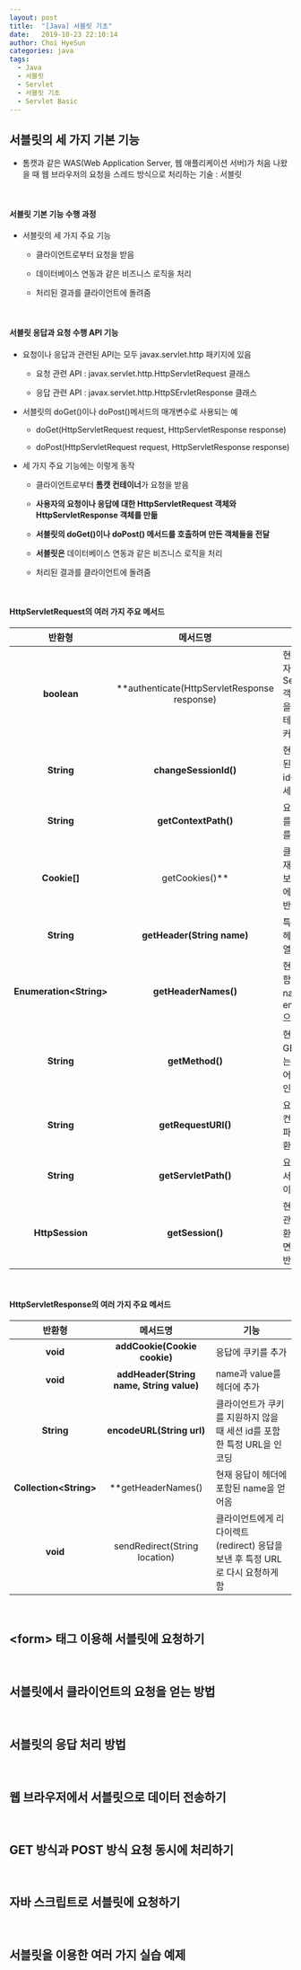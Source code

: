 ```yaml
---
layout: post
title:  "[Java] 서블릿 기초"
date:   2019-10-23 22:10:14
author: Choi HyeSun
categories: java
tags:
  - Java
  - 서블릿
  - Servlet
  - 서블릿 기초
  - Servlet Basic
---
```


## 서블릿의 세 가지 기본 기능

- 톰캣과 같은 WAS(Web Application Server, 웹 애플리케이션 서버)가 처음 나왔을 때 웹 브라우저의 요청을 스레드 방식으로 처리하는 기술 : 서블릿

<br>

#### 서블릿 기본 기능 수행 과정

- 서블릿의 세 가지 주요 기능

  - 클라이언트로부터 요청을 받음

  - 데이터베이스 연동과 같은 비즈니스 로직을 처리

  - 처리된 결과를 클라이언트에 돌려줌

<br>

#### 서블릿 응답과 요청 수행 API 기능

- 요청이나 응답과 관련된 API는 모두 javax.servlet.http 패키지에 있음

  - 요청 관련 API : javax.servlet.http.HttpServletRequest 클래스
  
  - 응답 관련 API : javax.servlet.http.HttpSErvletResponse 클래스
  
- 서블릿의 doGet()이나 doPost()메서드의 매개변수로 사용되는 예

  - doGet(HttpServletRequest request, HttpServletResponse response)
  
  - doPost(HttpServletRequest request, HttpServletResponse response)
  
- 세 가지 주요 기능에는 이렇게 동작

  - 클라이언트로부터 **톰캣 컨테이너**가 요청을 받음
  
  - **사용자의 요청이나 응답에 대한 HttpServletRequest 객체와 HttpServletResponse 객체를 만듦**

  - **서블릿의 doGet()이나 doPost() 메서드를 호출하며 만든 객체들을 전달**

  - **서블릿은** 데이터베이스 연동과 같은 비즈니스 로직을 처리

  - 처리된 결과를 클라이언트에 돌려줌
  
<br>

#### HttpServletRequest의 여러 가지 주요 메서드

|**반환형**|**메서드명**|기능|
|:-:|:-:|---|
|**boolean**|**authenticate(HttpServletResponse response)|현재 요청한 사용자가 ServletContext 객체에 대한 인증을 하기 위한 컨테이너 로그인 메커니즘 사용|
|**String**|**changeSessionId()**|현재 요청과 연관된 현재 세션의 id를 변경하여 새 세션 id를 반환|
|**String**|**getContextPath()**|요청한 컨텍스트를 가리키는 URI를 반환|
|**Cookie[]**|getCookies()**|클라이언트가 현재의 요청과 함께 보낸 쿠키 객체들에 대한 배열을 반환|
|**String**|**getHeader(String name)**|특정 요청에 대한 헤더 정보를 문자열로 반환|
|**Enumeration\<String>**|**getHeaderNames()**|현재의 요청에 포함된 헤더의 name 속성을 enumeration 으로 반환|
|**String**|**getMethod()**|현재 요청이 GET, POST 또는 PUT 방식 중 어떤 HTTP 요청인지를 반환|
|**String**|**getRequestURI()**|요청한 URL의 컨텍스트 이름과 파일 경로까지 반환|
|**String**|**getServletPath()**|요청한 URL에서 서블릿이나 JSP 이름을 반환|
|**HttpSession**|**getSession()**|현재의 요청과 연관된 세션을 반환, 세션이 없다면 새로 만들어서 반환|

<br>

#### HttpServletResponse의 여러 가지 주요 메서드

|**반환형**|**메서드명**|기능|
|:-:|:-:|---|
|**void**|**addCookie(Cookie cookie)**|응답에 쿠키를 추가|
|**void**|**addHeader(String name, String value)**|name과 value를 헤더에 추가|
|**String**|**encodeURL(String url)**|클라이언트가 쿠키를 지원하지 않을 때 세션 id를 포함한 특정 URL을 인코딩|
|**Collection\<String>**|**getHeaderNames()|현재 응답이 헤더에 포함된 name을 얻어옴|
|**void**|sendRedirect(String location)|클라이언트에게 리다이렉트(redirect) 응답을 보낸 후 특정 URL로 다시 요청하게 함|

<br>

## \<form> 태그 이용해 서블릿에 요청하기

<br>

## 서블릿에서 클라이언트의 요청을 얻는 방법

<br>

## 서블릿의 응답 처리 방법

<br>

## 웹 브라우저에서 서블릿으로 데이터 전송하기

<br>

## GET 방식과 POST 방식 요청 동시에 처리하기

<br>

## 자바 스크립트로 서블릿에 요청하기

<br>

## 서블릿을 이용한 여러 가지 실습 예제
